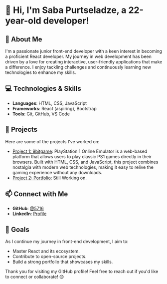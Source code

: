# 👋 Hi, I'm Saba Purtseladze, a 22-year-old developer!

## 🌟 About Me

I'm a passionate junior front-end developer with a keen interest in becoming a proficient React developer. My journey in web development has been driven by a love for creating interactive, user-friendly applications that make a difference. I enjoy tackling challenges and continuously learning new technologies to enhance my skills.

## 💻 Technologies & Skills

- **Languages**: HTML, CSS, JavaScript
- **Frameworks**: React (aspiring), Bootstrap
- **Tools**: Git, GitHub, VS Code

## 🚀 Projects

Here are some of the projects I've worked on:

- [Project 1: 9bitgame](https://www.9bitgame.com): PlayStation 1 Online Emulator is a web-based platform that allows users to play classic PS1 games directly in their browsers. Built with HTML, CSS, and JavaScript, this project combines nostalgia with modern web technologies, making it easy to relive the gaming experience without any downloads.
- [Project 2: Portfolio](#): Still Working on.

## 📫 Connect with Me

- **GitHub**: [@5716](https://github.com/5716)
- **LinkedIn**: [Profile](https://www.linkedin.com/in/saba-purtseladze-2b9562263/)

## 🎯 Goals

As I continue my journey in front-end development, I aim to:

- Master React and its ecosystem.
- Contribute to open-source projects.
- Build a strong portfolio that showcases my skills.

Thank you for visiting my GitHub profile! Feel free to reach out if you'd like to connect or collaborate! 😊
